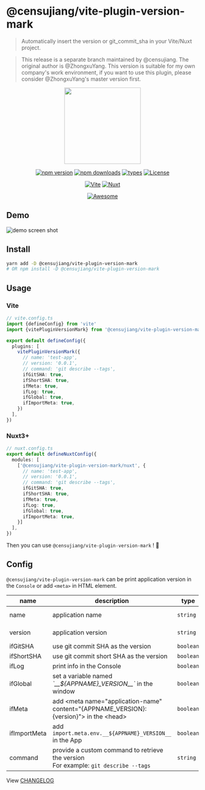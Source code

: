 # @censujiang/vite-plugin-version-mark

> Automatically insert the version or git_commit_sha in your Vite/Nuxt project.

> This release is a separate branch maintained by @censujiang. The original author is @ZhongxuYang. This version is suitable for my own company's work environment, if you want to use this plugin, please consider @ZhongxuYang's master version first.

<div align="center">
  <a href="https://github.com/ZhongxuYang/@censujiang/vite-plugin-version-mark/tree/main">
    <img src="./docs/static/logo.svg" width="200px" />
  </a>
</div>

<div align="center">

[![npm version][npm-version-src]][npm-version-href]
[![npm downloads][npm-downloads-src]][npm-downloads-href]
[![types][types-src]][types-href]
[![License][license-src]][license-href]

[![Vite][vite-src]][vite-href]
[![Nuxt][nuxt-src]][nuxt-href]

[![Awesome][awesome-src]][awesome-href]

</div>

## Demo
![demo screen shot](./docs/static/iShot.png)

## Install
```sh
yarn add -D @censujiang/vite-plugin-version-mark
# OR npm install -D @censujiang/vite-plugin-version-mark
```

## Usage
### Vite
```ts
// vite.config.ts
import {defineConfig} from 'vite'
import {vitePluginVersionMark} from '@censujiang/vite-plugin-version-mark'

export default defineConfig({
  plugins: [
    vitePluginVersionMark({
      // name: 'test-app',
      // version: '0.0.1',
      // command: 'git describe --tags',
      ifGitSHA: true,
      ifShortSHA: true,
      ifMeta: true,
      ifLog: true,
      ifGlobal: true,
      ifImportMeta: true,
    })
  ],
})
```

### Nuxt3+
```ts
// nuxt.config.ts
export default defineNuxtConfig({
  modules: [
    ['@censujiang/vite-plugin-version-mark/nuxt', {
      // name: 'test-app',
      // version: '0.0.1',
      // command: 'git describe --tags',
      ifGitSHA: true, 
      ifShortSHA: true, 
      ifMeta: true, 
      ifLog: true, 
      ifGlobal: true,
      ifImportMeta: true,
    }]
  ],
})
```

Then you can use `@censujiang/vite-plugin-version-mark` ! 🎉

## Config

`@censujiang/vite-plugin-version-mark` can be print application version in the `Console` or add `<meta>` in HTML element. 

| name | description | type | default | supported |
| --- | --- | --- | --- | --- |
| name | application name | `string` | `name` in package.json | `0.0.1+` |
| version | application version | `string` | `version` in package.json | `0.0.1+` |
| ifGitSHA | use git commit SHA as the version | `boolean` | false | `0.0.1+` |
| ifShortSHA | use git commit short SHA as the version | `boolean` | true | `0.0.1+` |
| ifLog | print info in the Console | `boolean` | true | `0.0.1+` |
| ifGlobal | set a variable named *\`\_\_${APPNAME}\_VERSION\_\_\`* in the window | `boolean` | true | `0.0.4+` |
| ifMeta | add \<meta name="application-name" content="{APPNAME_VERSION}: {version}"> in the \<head> | `boolean` | true | `0.0.1+` |
| ifImportMeta | add `import.meta.env.__${APPNAME}_VERSION__` in the App | `boolean` | true | `0.0.9+` |
| command | provide a custom command to retrieve the version <br/>For example: `git describe --tags` | `string` | git rev-parse --short HEAD | `0.0.8+` |


<!-- - `name` - application name (`name in package.json` by default)
- `version` - application version (`version in package.json` by default)
- `ifGitSHA` - use git commit SHA as the version (`false` by default)
- `ifShortSHA` - use git commit short SHA (`true` by default)
- `ifMeta` - add \<meta name="application-name" content="{APPNAME_VERSION}: {version}"> in the \<head> (`true` by default)
- `ifLog` - print info in the Console (`true` by default)
- `ifGlobal` - set a variable named *\`\_\_${APPNAME}\_VERSION\_\_\`* in the window. (`true` by default)
- `command` - provide a custom command to retrieve the version. For example: `git describe --tags` (`git rev-parse --short HEAD` by default) -->

View [CHANGELOG](./CHANGELOG.md)


<!-- Badges -->
[npm-version-src]: https://img.shields.io/npm/v/@censujiang/vite-plugin-version-mark/latest.svg?style=flat&colorA=18181B
[npm-version-href]: https://npmjs.com/package/@censujiang/vite-plugin-version-mark

[npm-downloads-src]: https://img.shields.io/npm/dm/@censujiang/vite-plugin-version-mark.svg?style=flat&colorA=18181B
[npm-downloads-href]: https://npmjs.com/package/@censujiang/vite-plugin-version-mark

[types-src]: https://img.shields.io/npm/types/@censujiang/vite-plugin-version-mark.svg?style=flat&colorA=18181B
[types-href]: https://npmjs.com/package/@censujiang/vite-plugin-version-mark

[license-src]: https://img.shields.io/npm/l/@censujiang/vite-plugin-version-mark.svg?style=flat&colorA=18181B
[license-href]: https://npmjs.com/package/@censujiang/vite-plugin-version-mark

[nuxt-src]: https://img.shields.io/badge/Nuxt-18181B?&logo=nuxt.js
[nuxt-href]: https://nuxt.com

[vite-src]: https://img.shields.io/badge/Vite-18181B?&logo=vite
[vite-href]: https://vitejs.dev

[awesome-src]: https://awesome.re/mentioned-badge.svg
[awesome-href]: https://github.com/vitejs/awesome-vite#transformers
